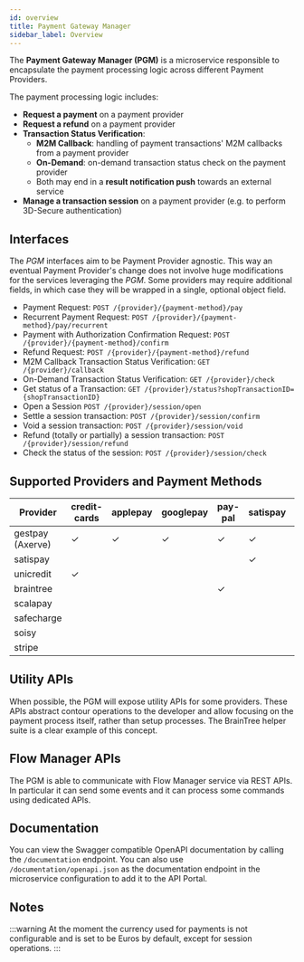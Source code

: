 ```yaml
---
id: overview
title: Payment Gateway Manager
sidebar_label: Overview
---
```




The **Payment Gateway Manager (PGM)** is a microservice responsible to encapsulate the payment processing logic across
different Payment Providers.

The payment processing logic includes:
* **Request a payment** on a payment provider
* **Request a refund** on a payment provider
* **Transaction Status Verification**:
    - **M2M Callback**: handling of payment transactions' M2M callbacks from a payment provider
    - **On-Demand**: on-demand transaction status check on the payment provider
    - Both may end in a **result notification push** towards an external service
* **Manage a transaction session** on a payment provider (e.g. to perform 3D-Secure authentication) 

## Interfaces

The *PGM* interfaces aim to be Payment Provider agnostic.
This way an eventual Payment Provider's change does not involve huge modifications for the services leveraging the *PGM*.
Some providers may require additional fields, in which case they will be wrapped in a single, optional object field.

* Payment Request: `POST /{provider}/{payment-method}/pay`
* Recurrent Payment Request: `POST /{provider}/{payment-method}/pay/recurrent`
* Payment with Authorization Confirmation Request: `POST /{provider}/{payment-method}/confirm`
* Refund Request: `POST /{provider}/{payment-method}/refund`
* M2M Callback Transaction Status Verification: `GET /{provider}/callback`
* On-Demand Transaction Status Verification: `GET /{provider}/check`
* Get status of a Transaction: `GET /{provider}/status?shopTransactionID={shopTransactionID}`
* Open a Session `POST /{provider}/session/open`
* Settle a session transaction: `POST /{provider}/session/confirm`
* Void a session transaction: `POST /{provider}/session/void`
* Refund (totally or partially) a session transaction: `POST /{provider}/session/refund` 
* Check the status of the session: `POST /{provider}/session/check`

## Supported Providers and Payment Methods

| Provider         | credit-cards | applepay | googlepay | pay-pal | satispay | scalapay | safecharge | soisy | stripe |
|------------------|--------------|----------|-----------|---------|----------|----------|------------|-------|--------|
| gestpay (Axerve) | ✓            | ✓        | ✓         | ✓       | ✓        |          |            |       |        |
| satispay         |              |          |           |         | ✓        |          |            |       |        |
| unicredit        | ✓            |          |           |         |          |          |            |       |        |
| braintree        |              |          |           | ✓       |          |          |            |       |        |
| scalapay         |              |          |           |         |          | ✓        |            |       |        |
| safecharge       |              |          |           |         |          |          | ✓          |       |        |
| soisy            |              |          |           |         |          |          |            | ✓     |        |
| stripe           |              |          |           |         |          |          |            |       | ✓      |

## Utility APIs

When possible, the PGM will expose utility APIs for some providers. These APIs abstract contour operations to the 
developer and allow focusing on the payment process itself, rather than setup processes. The BrainTree helper suite is 
a clear example of this concept.

## Flow Manager APIs

The PGM is able to communicate with Flow Manager service via REST APIs. In particular it can send some events and it can
process some commands using dedicated APIs.

## Documentation

You can view the Swagger compatible OpenAPI documentation by calling the `/documentation` endpoint. 
You can also use `/documentation/openapi.json` as the documentation endpoint in the microservice configuration to add it
to the API Portal.

## Notes

:::warning
At the moment the currency used for payments is not configurable and is set to be Euros by default, except for session operations.
:::
